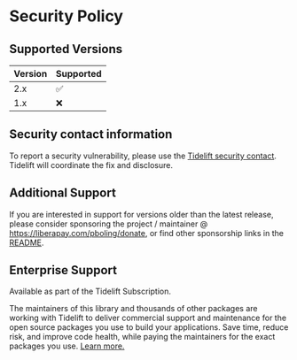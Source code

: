 # Security Policy

## Supported Versions

| Version | Supported |
|---------|-----------|
| 2.x     | ✅         |
| 1.x     | ❌         |

## Security contact information

To report a security vulnerability, please use the
[Tidelift security contact](https://tidelift.com/security).
Tidelift will coordinate the fix and disclosure.

## Additional Support

If you are interested in support for versions older than the latest release,
please consider sponsoring the project / maintainer @ https://liberapay.com/pboling/donate,
or find other sponsorship links in the [README].

[README]: README.md

## Enterprise Support

Available as part of the Tidelift Subscription.

The maintainers of this library and thousands of other packages are working with Tidelift to deliver commercial support and maintenance for the open source packages you use to build your applications. Save time, reduce risk, and improve code health, while paying the maintainers for the exact packages you use. [Learn more.][tidelift-ref]

[tidelift-ref]: https://tidelift.com/subscription/pkg/rubygems-omniauth-openid?utm_source=rubygems-omniauth-openid&utm_medium=referral&utm_campaign=enterprise&utm_term=repo